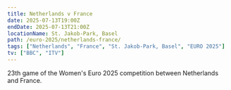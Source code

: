 ```yaml
---
title: Netherlands v France
date: 2025-07-13T19:00Z
endDate: 2025-07-13T21:00Z
locationName: St. Jakob‑Park, Basel
path: /euro-2025/netherlands-france/
tags: ["Netherlands", "France", "St. Jakob‑Park, Basel", "EURO 2025"]
tv: ["BBC", "ITV"]
---
```

23th game of the Women's Euro 2025 competition between Netherlands and France. 